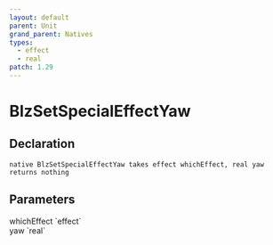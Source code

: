 ```yaml
---
layout: default
parent: Unit
grand_parent: Natives
types:
  - effect
  - real
patch: 1.29
---
```


# BlzSetSpecialEffectYaw

## Declaration

```
native BlzSetSpecialEffectYaw takes effect whichEffect, real yaw returns nothing
```

## Parameters
<dl>
  <dt>whichEffect `effect`</dt>
  <dd></dd>

  <dt>yaw `real`</dt>
  <dd></dd>
</dl>